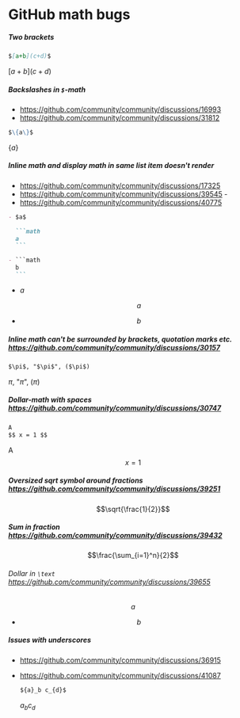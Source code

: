 # GitHub math bugs

##### Two brackets

```markdown
$[a+b](c+d)$
```

$[a+b](c+d)$

##### Backslashes in `$`-math

- https://github.com/community/community/discussions/16993
- https://github.com/community/community/discussions/31812

```markdown
$\{a\}$
```

$\{a\}$

##### Inline math and display math in same list item doesn't render 

- https://github.com/community/community/discussions/17325
- https://github.com/community/community/discussions/39545 -
- https://github.com/community/community/discussions/40775

````markdown
- $a$

  ```math
  a
  ```

- ```math
  b
  ```
````

- $a$

  ```math
  a
  ```

- ```math
  b
  ```


##### Inline math can't be surrounded by brackets, quotation marks etc. https://github.com/community/community/discussions/30157

```markdown
$\pi$, "$\pi$", ($\pi$)
```

$\pi$, "$\pi$", ($\pi$)

##### Dollar-math with spaces https://github.com/community/community/discussions/30747

```markdown
A
$$ x = 1 $$
```

A
$$ x = 1 $$

##### Oversized sqrt symbol around fractions https://github.com/community/community/discussions/39251

```math
\sqrt{\frac{1}{2}}
```

##### Sum in fraction https://github.com/community/community/discussions/39432

```math
\frac{\sum_{i=1}^n}{2}
```

###### Dollar in `\text` https://github.com/community/community/discussions/39655

```math
a
```

- ```math
  \text{$b$}
  ```

##### Issues with underscores

- https://github.com/community/community/discussions/36915
- https://github.com/community/community/discussions/41087

  ```markdown
  ${a}_b c_{d}$
  ```

  ${a}_b c_{d}$
